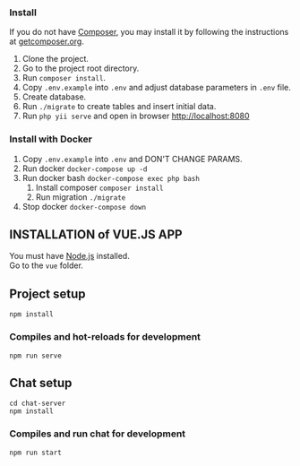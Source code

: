 ### Install

If you do not have [Composer](http://getcomposer.org/), you may install it by following the instructions
at [getcomposer.org](http://getcomposer.org/doc/00-intro.md#installation-nix).

1. Clone the project.
1. Go to the project root directory. 
1. Run `composer install`.
1. Copy `.env.example` into `.env` and adjust database parameters in `.env` file. 
1. Create database.
1. Run `./migrate` to create tables and insert initial data.
1. Run `php yii serve` and open in browser [http://localhost:8080](http://localhost:8080)

### Install with Docker

1. Copy `.env.example` into `.env` and DON'T CHANGE PARAMS.
1. Run docker `docker-compose up -d`
1. Run docker bash `docker-compose exec php bash`
   1. Install composer `composer install`
   1. Run migration `./migrate`
1. Stop docker `docker-compose down`

INSTALLATION of VUE.JS APP
--------------------------

You must have [Node.js](https://nodejs.org) installed.<br>
Go to the `vue` folder.<br>


## Project setup
```
npm install
```

### Compiles and hot-reloads for development
```
npm run serve
```

## Chat setup
```
cd chat-server
npm install
```

### Compiles and run chat for development
```
npm run start
```
